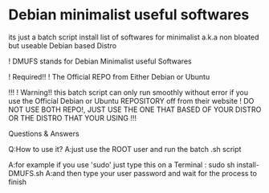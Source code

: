 # Debian minimalist useful softwares
its just a batch script install list of softwares for minimalist a.k.a non bloated but useable Debian based Distro

! DMUFS stands for Debian Minimalist useful Softwares

! Required!!
! The Official REPO from Either Debian or Ubuntu 

!!!
! Warning!! this batch script can only run smoothly without error if you use the Official Debian or Ubuntu REPOSITORY off from their website
! DO NOT USE BOTH REPO!, JUST USE THE ONE THAT BASED OF YOUR DISTRO OR THE DISTRO THAT YOUR USING
!!!


 Questions & Answers

Q:How to use it?
A:just use the ROOT user and run the batch .sh script

A:for example if you use 'sudo' just type this on a Terminal : sudo sh install-DMUFS.sh
A:and then type your user password and wait for the process to finish

